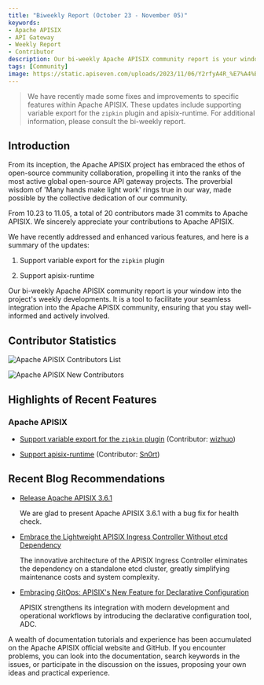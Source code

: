 ```yaml
---
title: "Biweekly Report (October 23 - November 05)"
keywords: 
- Apache APISIX
- API Gateway
- Weekly Report
- Contributor
description: Our bi-weekly Apache APISIX community report is your window into the project's weekly developments. It is a tool to facilitate your seamless integration into the Apache APISIX community, ensuring that you stay well-informed and actively involved.
tags: [Community]
image: https://static.apiseven.com/uploads/2023/11/06/Y2rfyA4R_%E7%A4%BE%E5%8C%BA%E5%8F%8C%E5%91%A8%E6%8A%A5-%E5%85%AC%E4%BC%97%E5%8F%B7%E5%A4%B4%E5%9B%BE-%E8%8B%B1%E6%96%87-11.06.png
---
```


> We have recently made some fixes and improvements to specific features within Apache APISIX. These updates include supporting variable export for the `zipkin` plugin and apisix-runtime. For additional information, please consult the bi-weekly report.
<!--truncate-->

## Introduction

From its inception, the Apache APISIX project has embraced the ethos of open-source community collaboration, propelling it into the ranks of the most active global open-source API gateway projects. The proverbial wisdom of 'Many hands make light work' rings true in our way, made possible by the collective dedication of our community.

From 10.23 to 11.05, a total of 20 contributors made 31 commits to Apache APISIX. We sincerely appreciate your contributions to Apache APISIX.

We have recently addressed and enhanced various features, and here is a summary of the updates:

1. Support variable export for the `zipkin` plugin
  
2. Support apisix-runtime

Our bi-weekly Apache APISIX community report is your window into the project's weekly developments. It is a tool to facilitate your seamless integration into the Apache APISIX community, ensuring that you stay well-informed and actively involved.

## Contributor Statistics

![Apache APISIX Contributors List](https://static.apiseven.com/uploads/2023/11/06/KIq2vqua_11.06-Contributors.png)

![Apache APISIX New Contributors](https://static.apiseven.com/uploads/2023/11/06/YPE25fUK_11.06-New.png)

## Highlights of Recent Features

### Apache APISIX

- [Support variable export for the `zipkin` plugin](https://github.com/apache/apisix/pull/10361) (Contributor: [wizhuo](https://github.com/wizhuo))

- [Support apisix-runtime](https://github.com/apache/apisix/pull/10427) (Contributor: [Sn0rt](https://github.com/Sn0rt))

## Recent Blog Recommendations

- [Release Apache APISIX 3.6.1](https://apisix.apache.org/blog/2023/11/01/release-apache-apisix-3.6.1/)

  We are glad to present Apache APISIX 3.6.1 with a bug fix for health check.

- [Embrace the Lightweight APISIX Ingress Controller Without etcd Dependency](https://apisix.apache.org/blog/2023/10/18/ingress-apisix/)

  The innovative architecture of the APISIX Ingress Controller eliminates the dependency on a standalone etcd cluster, greatly simplifying maintenance costs and system complexity.

- [Embracing GitOps: APISIX's New Feature for Declarative Configuration](https://apisix.apache.org/blog/2023/10/07/apisix-gitops-adc/)

  APISIX strengthens its integration with modern development and operational workflows by introducing the declarative configuration tool, ADC.

A wealth of documentation tutorials and experience has been accumulated on the Apache APISIX official website and GitHub. If you encounter problems, you can look into the documentation, search keywords in the issues, or participate in the discussion on the issues, proposing your own ideas and practical experience.
